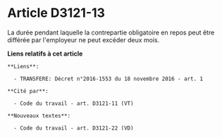 # Article D3121-13

La durée pendant laquelle la contrepartie obligatoire en repos peut être différée par l'employeur ne peut excéder deux mois.

**Liens relatifs à cet article**

	**Liens**:

	  - TRANSFERE: Décret n°2016-1553 du 18 novembre 2016 - art. 1

	**Cité par**:

	  - Code du travail - art. D3121-11 (VT)

	**Nouveaux textes**:

	  - Code du travail - art. D3121-22 (VD)
